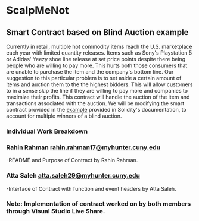 # ScalpMeNot 
## Smart Contract based on Blind Auction example


Currently in retail, multiple hot commodity items reach the U.S. marketplace each year 
with limited quantity releases. Items such as Sony's Playstation 5 or Adidas' Yeezy shoe 
line release at set price points despite there being people who are willing to pay more. 
This hurts both those consumers that are unable to purchase the item and the company's 
bottom line. Our suggestion to this particular problem is to set aside a certain amount 
of items and auction them to the the highest bidders. This will allow customers to in a 
sense skip the line if they are willing to pay more and companies to maximize their profits. 
This contract will handle the auction of the item and transactions associated with the auction.
We will be modifying the smart contract provided in the [example](https://docs.soliditylang.org/en/v0.5.13/solidity-by-example.html#id2) provided in Solidity's documentation, to account for multiple winners of a blind auction.

### Individual Work Breakdown


### Rahin Rahman rahin.rahman17@myhunter.cuny.edu
-README and Purpose of Contract by Rahin Rahman.

### Atta Saleh atta.saleh29@myhunter.cuny.edu
-Interface of Contract with function and event headers by Atta Saleh.

### Note: Implementation of contract worked on by both members through Visual Studio Live Share.
